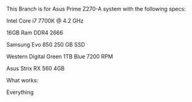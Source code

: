 This Branch is for Asus Prime Z270-A system with the following specs:

Intel Core i7 7700K @ 4.2 GHz

16GB Ram DDR4 2666

Samsung Evo 850 250 GB SSD

Western Digital Green 1TB Blue 7200 RPM

Asus Strix RX 560 4GB

What works:

Everything
